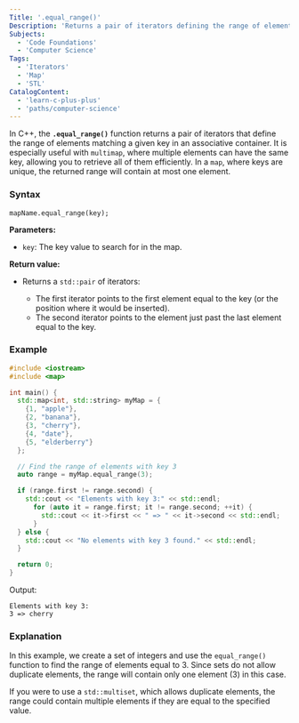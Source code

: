 ```yaml
---
Title: '.equal_range()'
Description: 'Returns a pair of iterators defining the range of elements with the given key'
Subjects:
  - 'Code Foundations'
  - 'Computer Science'
Tags:
  - 'Iterators'
  - 'Map'
  - 'STL'
CatalogContent:
  - 'learn-c-plus-plus'
  - 'paths/computer-science'
---
```


In C++, the **`.equal_range()`** function returns a pair of iterators that define the range of elements matching a given key in an associative container. It is especially useful with `multimap`, where multiple elements can have the same key, allowing you to retrieve all of them efficiently. In a `map`, where keys are unique, the returned range will contain at most one element.

### Syntax

```pseudo
mapName.equal_range(key);
```

**Parameters:**

- `key`: The key value to search for in the map.

**Return value:**
- Returns a `std::pair` of iterators:

  - The first iterator points to the first element equal to the key (or the position where it would be inserted).
  - The second iterator points to the element just past the last element equal to the key.

### Example

```cpp
#include <iostream>
#include <map>

int main() {
  std::map<int, std::string> myMap = {
    {1, "apple"},
    {2, "banana"},
    {3, "cherry"},
    {4, "date"},
    {5, "elderberry"}
  };

  // Find the range of elements with key 3
  auto range = myMap.equal_range(3);

  if (range.first != range.second) {
    std::cout << "Elements with key 3:" << std::endl;
      for (auto it = range.first; it != range.second; ++it) {
        std::cout << it->first << " => " << it->second << std::endl;
      }
  } else {
    std::cout << "No elements with key 3 found." << std::endl;
  }

  return 0;
}
```

Output:

```shell
Elements with key 3:
3 => cherry
```

### Explanation

In this example, we create a set of integers and use the `equal_range()` function to find the range of elements equal to 3. Since sets do not allow duplicate elements, the range will contain only one element (3) in this case.

If you were to use a `std::multiset`, which allows duplicate elements, the range could contain multiple elements if they are equal to the specified value.
